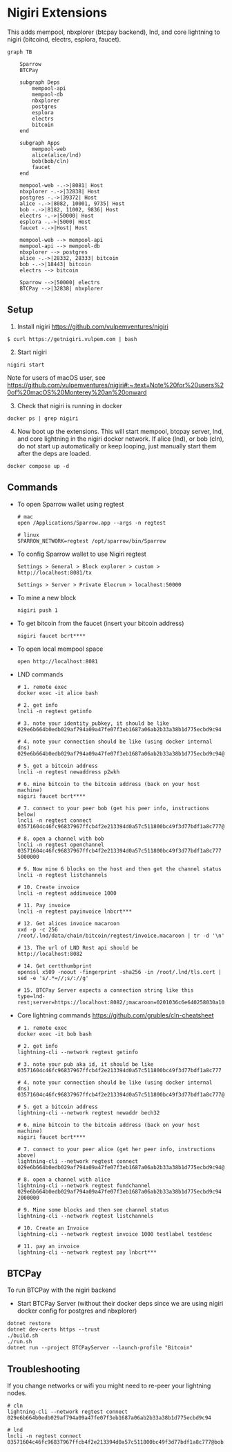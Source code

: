 Nigiri Extensions
=================

This adds mempool, nbxplorer (btcpay backend), lnd, and core lightning to nigiri (bitcoind, electrs, esplora, faucet).

```mermaid
graph TB

    Sparrow
    BTCPay

    subgraph Deps
        mempool-api
        mempool-db
        nbxplorer
        postgres
        esplora
        electrs
        bitcoin
    end

    subgraph Apps
        mempool-web
        alice(alice/lnd)
        bob(bob/cln)
        faucet
    end

    mempool-web -.->|8081| Host
    nbxplorer -.->|32838| Host
    postgres -.->|39372| Host
    alice -.->|8082, 10001, 9735| Host
    bob -.->|8182, 11002, 9836| Host
    electrs -.->|50000| Host
    esplora -.->|5000| Host
    faucet -.->|Host| Host

    mempool-web --> mempool-api
    mempool-api --> mempool-db
    nbxplorer --> postgres
    alice -.->|28332, 28333| bitcoin
    bob -.->|18443| bitcoin
    electrs --> bitcoin

    Sparrow -->|50000| electrs
    BTCPay -->|32838| nbxplorer
```

Setup
-----
1. Install nigiri https://github.com/vulpemventures/nigiri 
```
$ curl https://getnigiri.vulpem.com | bash
```
2. Start nigiri 
```
nigiri start
```
Note for users of macOS user, see https://github.com/vulpemventures/nigiri#:~:text=Note%20for%20users%20of%20macOS%20Monterey%20an%20onward 

3. Check that nigiri is running in docker
```
docker ps | grep nigiri
```
4. Now boot up the extensions. This will start mempool, btcpay server, lnd, and core lightning in the nigiri docker network. If alice (lnd), or bob (cln), do not start up automatically or keep looping, just manually start them after the deps are loaded. 
```
docker compose up -d
```

Commands
---------
- To open Sparrow wallet using regtest
    ```
    # mac
    open /Applications/Sparrow.app --args -n regtest

    # linux
    SPARROW_NETWORK=regtest /opt/sparrow/bin/Sparrow
    ```
- To config Sparrow wallet to use Nigiri regtest
    ```
    Settings > General > Block explorer > custom > http://localhost:8081/tx
    
    Settings > Server > Private Elecrum > localhost:50000
    ```
    
- To mine a new block
    ```
    nigiri push 1
    ```
- To get bitcoin from the faucet (insert your bitcoin address)
    ```
    nigiri faucet bcrt****
    ```
- To open local mempool space
    ```
    open http://localhost:8081
    ```
- LND commands
    ```
    # 1. remote exec
    docker exec -it alice bash 

    # 2. get info
    lncli -n regtest getinfo

    # 3. note your identity_pubkey, it should be like 029e6b664b0edb029af794a09a47fe07f3eb1687a06ab2b33a38b1d775ecbd9c94

    # 4. note your connection should be like (using docker internal dns) 029e6b664b0edb029af794a09a47fe07f3eb1687a06ab2b33a38b1d775ecbd9c94@alice:9735

    # 5. get a bitcoin address
    lncli -n regtest newaddress p2wkh

    # 6. mine bitcoin to the bitcoin address (back on your host machine)
    nigiri faucet bcrt****

    # 7. connect to your peer bob (get his peer info, instructions below)
    lncli -n regtest connect 03571604c46fc96837967ffcb4f2e213394d0a57c511800bc49f3d77bdf1a8c777@bob:9735

    # 8. open a channel with bob
    lncli -n regtest openchannel 03571604c46fc96837967ffcb4f2e213394d0a57c511800bc49f3d77bdf1a8c777 5000000

    # 9. Now mine 6 blocks on the host and then get the channel status
    lncli -n regtest listchannels

    # 10. Create invoice
    lncli -n regtest addinvoice 1000

    # 11. Pay invoice
    lncli -n regtest payinvoice lnbcrt***

    # 12. Get alices invoice macaroon
    xxd -p -c 256 /root/.lnd/data/chain/bitcoin/regtest/invoice.macaroon | tr -d '\n'

    # 13. The url of LND Rest api should be
    http://localhost:8082

    # 14. Get certthumbprint
    openssl x509 -noout -fingerprint -sha256 -in /root/.lnd/tls.cert | sed -e 's/.*=//;s/://g'

    # 15. BTCPay Server expects a connection string like this
    type=lnd-rest;server=https://localhost:8082/;macaroon=0201036c6e640258030a10a6a541f77aa90f72dd1cb0612d5a26651201301a160a0761646472657373120472656164120577726974651a170a08696e766f69636573120472656164120577726974651a0f0a076f6e636861696e1204726561640000062053fc1d87d784a779c36bd36a866247a3ca6dc41c65f03cf29e5996f6e8dcc3a3;certthumbprint=F73BE6AF4F5B6E148D15FC3D363413C9B56D58730503465712E85A33B5BCFD68
    ```
- Core lightning commands
https://github.com/grubles/cln-cheatsheet
    ```
    # 1. remote exec
    docker exec -it bob bash 

    # 2. get info
    lightning-cli --network regtest getinfo

    # 3. note your pub aka id, it should be like 03571604c46fc96837967ffcb4f2e213394d0a57c511800bc49f3d77bdf1a8c777

    # 4. note your connection should be like (using docker internal dns) 03571604c46fc96837967ffcb4f2e213394d0a57c511800bc49f3d77bdf1a8c777@bob:9735

    # 5. get a bitcoin address
    lightning-cli --network regtest newaddr bech32

    # 6. mine bitcoin to the bitcoin address (back on your host machine)
    nigiri faucet bcrt****

    # 7. connect to your peer alice (get her peer info, instructions above)
    lightning-cli --network regtest connect 029e6b664b0edb029af794a09a47fe07f3eb1687a06ab2b33a38b1d775ecbd9c94@alice:9735

    # 8. open a channel with alice
    lightning-cli --network regtest fundchannel 029e6b664b0edb029af794a09a47fe07f3eb1687a06ab2b33a38b1d775ecbd9c94 2000000

    # 9. Mine some blocks and then see channel status
    lightning-cli --network regtest listchannels      

    # 10. Create an Invoice
    lightning-cli --network regtest invoice 1000 testlabel testdesc

    # 11. pay an invoice
    lightning-cli --network regtest pay lnbcrt*** 
    ```

BTCPay
------
To run BTCPay with the nigiri backend
- Start BTCPay Server (without their docker deps since we are using nigiri docker config for postgres and nbxplorer)
```
dotnet restore
dotnet dev-certs https --trust
./build.sh
./run.sh
dotnet run --project BTCPayServer --launch-profile "Bitcoin"
```


Troubleshooting
--------------
If you change networks or wifi you might need to re-peer your lightning nodes. 

```
# cln
lightning-cli --network regtest connect 029e6b664b0edb029af794a09a47fe07f3eb1687a06ab2b33a38b1d775ecbd9c94

# lnd
lncli -n regtest connect 03571604c46fc96837967ffcb4f2e213394d0a57c511800bc49f3d77bdf1a8c777@bob:9735
```